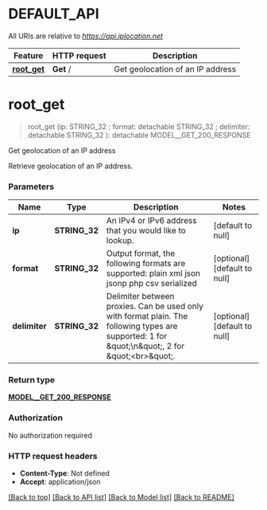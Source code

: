 # DEFAULT_API

All URIs are relative to *https://api.iplocation.net*

Feature | HTTP request | Description
------------- | ------------- | -------------
[**root_get**](DEFAULT_API.md#root_get) | **Get** / | Get geolocation of an IP address


# **root_get**
> root_get (ip: STRING_32 ; format:  detachable STRING_32 ; delimiter:  detachable STRING_32 ): detachable MODEL__GET_200_RESPONSE


Get geolocation of an IP address

Retrieve geolocation of an IP address. 


### Parameters

Name | Type | Description  | Notes
------------- | ------------- | ------------- | -------------
 **ip** | **STRING_32**| An IPv4 or IPv6 address that you would like to lookup. | [default to null]
 **format** | **STRING_32**| Output format, the following formats are supported: plain xml json jsonp php csv serialized | [optional] [default to null]
 **delimiter** | **STRING_32**| Delimiter between proxies. Can be used only with format plain. The following types are supported: 1 for \&quot;\\n\&quot;, 2 for \&quot;&lt;br&gt;\&quot;. | [optional] [default to null]

### Return type

[**MODEL__GET_200_RESPONSE**](__get_200_response.md)

### Authorization

No authorization required

### HTTP request headers

 - **Content-Type**: Not defined
 - **Accept**: application/json

[[Back to top]](#) [[Back to API list]](../README.md#documentation-for-api-endpoints) [[Back to Model list]](../README.md#documentation-for-models) [[Back to README]](../README.md)

